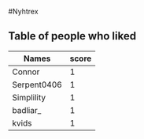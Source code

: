 #Nyhtrex
## Table of people who liked
Names | score
--- | ---
Connor | 1
Serpent0406 | 1
Simplility | 1
badliar_ | 1
kvids | 1
